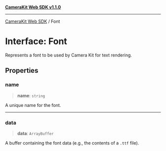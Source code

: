 [**CameraKit Web SDK v1.1.0**](../README.md)

***

[CameraKit Web SDK](../globals.md) / Font

# Interface: Font

Represents a font to be used by Camera Kit for text rendering.

## Properties

### name

> **name**: `string`

A unique name for the font.

***

### data

> **data**: `ArrayBuffer`

A buffer containing the font data (e.g., the contents of a `.ttf` file).
